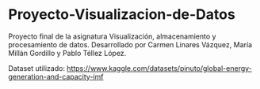 # Proyecto-Visualizacion-de-Datos
Proyecto final de la asignatura Visualización, almacenamiento y procesamiento de datos. 
Desarrollado por Carmen Linares Vázquez, María Millán Gordillo y Pablo Téllez López.

Dataset utilizado: https://www.kaggle.com/datasets/pinuto/global-energy-generation-and-capacity-imf
